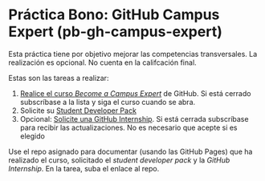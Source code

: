 # Práctica Bono: GitHub Campus Expert (pb-gh-campus-expert)

Esta práctica tiene por objetivo mejorar las competencias transversales. 
La realización es opcional. No cuenta en la califcación final.

Estas son las tareas a realizar:

1. [Realice el curso *Become a Campus Expert*](https://githubcampus.expert/training) de GitHub. Si está cerrado subscríbase a la lista y siga el curso cuando se abra.
2. Solicite su [Student Developer Pack](https://education.github.com/pack)
3. Opcional: [Solicite una GitHub Internship](https://internships.github.com/). Si está cerrada subscríbase para recibir las actualizaciones. No es necesario que acepte si es elegido

Use el repo asignado para documentar (usando las GitHub Pages) que ha realizado el curso, solicitado el *student developer pack* y la *GitHub Internship*. En la tarea, suba el enlace al repo.


